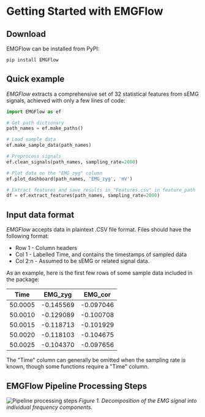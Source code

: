 # Getting Started with EMGFlow

## Download

EMGFlow can be installed from PyPI:

```bash
pip install EMGFlow
```

## Quick example

_EMGFlow_ extracts a comprehensive set of 32 statistical features from sEMG signals, achieved with only a few lines of code:

```python
import EMGFlow as ef

# Get path dictionary
path_names = ef.make_paths()

# Load sample data
ef.make_sample_data(path_names)

# Preprocess signals
ef.clean_signals(path_names, sampling_rate=2000)

# Plot data on the "EMG_zyg" column
ef.plot_dashboard(path_names, 'EMG_zyg', 'mV')

# Extract features and save results in "Features.csv" in feature_path
df = ef.extract_features(path_names, sampling_rate=2000)
```

## Input data format

_EMGFlow_ accepts data in plaintext .CSV file format. Files should have the following format:

- Row 1 - Column headers
- Col 1 - Labelled Time, and contains the timestamps of sampled data
- Col 2:n - Assumed to be sEMG or related signal data.

As an example, here is the first few rows of some sample data included in the package:

| Time    | EMG_zyg   | EMG_cor   |
| ------- | --------- | --------- |
| 50.0005 | -0.145569 | -0.097046 |
| 50.0010 | -0.129089 | -0.100708 |
| 50.0015 | -0.118713 | -0.101929 |
| 50.0020 | -0.118103 | -0.104675 |
| 50.0025 | -0.104370 | -0.097656 |

The "Time" column can generally be omitted when the sampling rate is known, though some functions require a "Time" column.

## EMGFlow Pipeline Processing Steps

![Pipeline processing steps](/figures/figure1.png)
*Figure 1. Decomposition of the EMG signal into individual frequency components.*